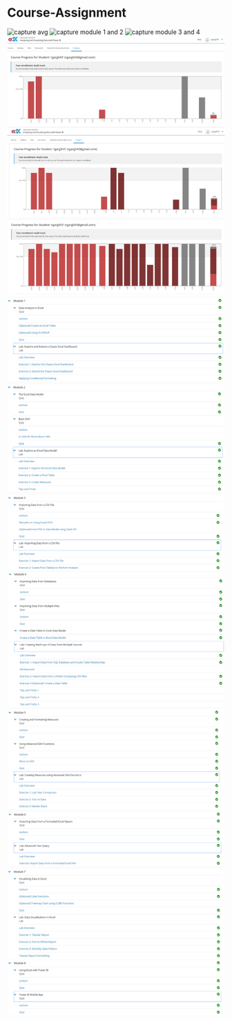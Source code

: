 # Course-Assignment

![capture avg](https://user-images.githubusercontent.com/45216408/48887291-c4219980-ee54-11e8-80f7-baec6b0e68f4.PNG)
![capture module 1 and 2](https://user-images.githubusercontent.com/45216408/48887300-cab01100-ee54-11e8-9a2d-d335bd9e4fdc.PNG)
![capture module 3 and 4](https://user-images.githubusercontent.com/45216408/48887312-d3a0e280-ee54-11e8-80d4-16f2b202d014.PNG)
![](Capture543.PNG)
![](Capture686584165648.PNG)
![](course.PNG)
![](Capture3amodule1.PNG)
![](Capture3amodule2.PNG)
![](Capture3amodule3.PNG)
![](Capture3amodule4.PNG)
![](Capture3amodule5.PNG)
![](Capture3amodule6.PNG)
![](Capture3amodule7.PNG)
![](Capture3amodule8.PNG)
